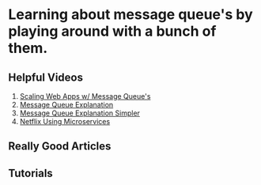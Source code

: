 # Learning about message queue's by playing around with a bunch of them.

## Helpful Videos 
1) [Scaling Web Apps w/ Message Queue's](https://www.youtube.com/watch?v=aOrGq9yb6og)
2) [Message Queue Explanation](https://www.youtube.com/watch?v=Tu9WGaePtBA)
3) [Message Queue Explanation Simpler](https://www.youtube.com/watch?v=wfZ4u8cl8ZI&t=34s)
4) [Netflix Using Microservices](https://www.youtube.com/watch?v=CZ3wIuvmHeM)

## Really Good Articles 


## Tutorials

